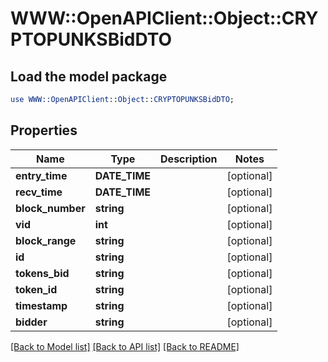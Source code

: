 # WWW::OpenAPIClient::Object::CRYPTOPUNKSBidDTO

## Load the model package
```perl
use WWW::OpenAPIClient::Object::CRYPTOPUNKSBidDTO;
```

## Properties
Name | Type | Description | Notes
------------ | ------------- | ------------- | -------------
**entry_time** | **DATE_TIME** |  | [optional] 
**recv_time** | **DATE_TIME** |  | [optional] 
**block_number** | **string** |  | [optional] 
**vid** | **int** |  | [optional] 
**block_range** | **string** |  | [optional] 
**id** | **string** |  | [optional] 
**tokens_bid** | **string** |  | [optional] 
**token_id** | **string** |  | [optional] 
**timestamp** | **string** |  | [optional] 
**bidder** | **string** |  | [optional] 

[[Back to Model list]](../README.md#documentation-for-models) [[Back to API list]](../README.md#documentation-for-api-endpoints) [[Back to README]](../README.md)


